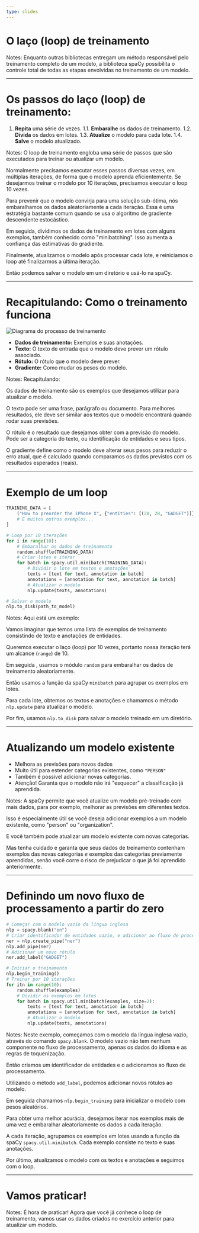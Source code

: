 ```yaml
---
type: slides
---
```


# O laço (loop) de treinamento

Notes: Enquanto outras bibliotecas entregam um método responsável pelo
treinamento completo de um modelo, a biblioteca spaCy possibilita o controle total de todas 
as etapas envolvidas no treinamento de um modelo.

---

# Os passos do laço (loop) de treinamento:

1. **Repita** uma série de vezes.
    1.1. **Embaralhe** os dados de treinamento.
    1.2. **Divida** os dados em lotes.
    1.3. **Atualize** o modelo para cada lote.
    1.4. **Salve** o modelo atualizado.

Notes: O loop de treinamento engloba uma série de passos que são executados
para treinar ou atualizar um modelo.

Normalmente precisamos executar esses passos diversas vezes, em múltiplas iterações,
de forma que o modelo aprenda eficientemente. Se desejarmos treinar o modelo
por 10 iterações, precisamos executar o loop 10 vezes.

Para prevenir que o modelo convirja para uma solução sub-ótima, nós embaralhamos
os dados aleatoriamente a cada iteração. Essa é uma estratégia bastante comum
quando se usa o algoritmo de gradiente descendente estocástico.

Em seguida, dividimos os dados de treinamento em lotes com alguns exemplos,
também conhecido como "minibatching". Isso aumenta a confiança das estimativas
do gradiente.

Finalmente, atualizamos o modelo após processar cada lote, e reiniciamos o loop
até finalizarmos a última iteração.

Então podemos salvar o modelo em um diretório e usá-lo na spaCy.

---

# Recapitulando: Como o treinamento funciona

<img src="/training.png" alt="Diagrama do processo de treinamento" />

- **Dados de treinamento:** Exemplos e suas anotações.
- **Texto:** O texto de entrada que o modelo deve prever um rótulo associado.
- **Rótulo:** O rótulo que o modelo deve prever.
- **Gradiente:** Como mudar os pesos do modelo.

Notes: Recapitulando:

Os dados de treinamento são os exemplos que desejamos utilizar para atualizar
o modelo.

O texto pode ser uma frase, parágrafo ou documento. Para melhores resultados,
ele deve ser similar aos textos que o modelo encontrará quando rodar suas
previsões.

O rótulo é o resultado que desejamos obter com a previsão do modelo. Pode ser a categoria
do texto, ou identificação de entidades e seus tipos.

O gradiente define como o modelo deve alterar seus pesos para reduzir o erro atual, 
que é calculado quando comparamos os dados previstos com os resultados esperados 
(reais).

---

# Exemplo de um loop

```python
TRAINING_DATA = [
    ("How to preorder the iPhone X", {"entities": [(20, 28, "GADGET")]})
    # E muitos outros exemplos...
]
```

```python
# Loop por 10 iterações
for i in range(10):
    # Embaralhar os dados de treinamento
    random.shuffle(TRAINING_DATA)
    # Criar lotes e iterar 
    for batch in spacy.util.minibatch(TRAINING_DATA):
        # Dividir o lote em textos e anotações
        texts = [text for text, annotation in batch]
        annotations = [annotation for text, annotation in batch]
        # Atualizar o modelo
        nlp.update(texts, annotations)

# Salvar o modelo 
nlp.to_disk(path_to_model)
```

Notes: Aqui está um exemplo:

Vamos imaginar que temos uma lista de exemplos de treinamento consistindo de
texto e anotações de entidades.

Queremos executar o laço (loop) por 10 vezes, portanto nossa iteração terá um
alcance (`range`) de 10.

Em seguida , usamos o módulo `random` para embaralhar os dados de treinamento
aleatoriamente.

Então usamos a função da spaCy `minibatch` para agrupar os exemplos em lotes.

Para cada lote, obtemos os textos e anotações e chamamos o método `nlp.update`
para atualizar o modelo.

Por fim, usamos `nlp.to_disk` para salvar o modelo treinado em um diretório.

---

# Atualizando um modelo existente

- Melhora as previsões para novos dados
- Muito útil para estender categorias existentes, como `"PERSON"`
- Também é possível adicionar novas categorias.
- Atenção! Garanta que o modelo não irá "esquecer" a classificação já aprendida.

Notes: A spaCy permite que você atualize um modelo pré-treinado com mais
dados, para por exemplo, melhorar as previsões em diferentes textos.

Isso é especialmente útil se você deseja adicionar exemplos a um modelo
existente, como "person" ou "organization".

E você também pode atualizar um modelo existente com novas categorias.

Mas tenha cuidado e garanta que seus dados de treinamento contenham 
exemplos das novas categorias _e_ exemplos das categorias previamente
aprendidas, senão você corre o risco de prejudicar o que já foi aprendido
anteriormente.

---

# Definindo um novo fluxo de processamento a partir do zero

```python
# Começar com o modelo vazio da língua inglesa
nlp = spacy.blank("en")
# Criar identificador de entidades vazio, e adicionar ao fluxo de processamento
ner = nlp.create_pipe("ner")
nlp.add_pipe(ner)
# Adicionar um novo rótulo
ner.add_label("GADGET")

# Iniciar o treinamento
nlp.begin_training()
# Treinar por 10 iterações
for itn in range(10):
    random.shuffle(examples)
    # Dividir os exemplos em lotes
    for batch in spacy.util.minibatch(examples, size=2):
        texts = [text for text, annotation in batch]
        annotations = [annotation for text, annotation in batch]
        # Atualizar o modelo
        nlp.update(texts, annotations)
```

Notes: Neste exemplo, começamos com o modelo da língua inglesa vazio, através
do comando `spacy.blank`. O modelo vazio não tem nenhum componente no fluxo
de processamento, apenas os dados do idioma e as regras de toquenização.

Então criamos um identificador de entidades e o adicionamos ao fluxo de
processamento.

Utilizando o método `add_label`, podemos adicionar novos rótulos ao modelo.

Em seguida chamamos `nlp.begin_training` para inicializar o modelo com pesos 
aleatórios.

Para obter uma melhor acurácia, desejamos iterar nos exemplos mais de uma
vez e embaralhar aleatoriamente os dados a cada iteração.

A cada iteração, agrupamos os exemplos em lotes usando a função da spaCy
`spacy.util.minibatch`. Cada exemplo consiste no texto e suas anotações.

Por último, atualizamos o modelo com os textos e anotações e seguimos com
o loop.

---

# Vamos praticar!

Notes: É hora de praticar! Agora que você já conhece o loop de treinamento, vamos
usar os dados criados no exercício anterior para atualizar um modelo.
